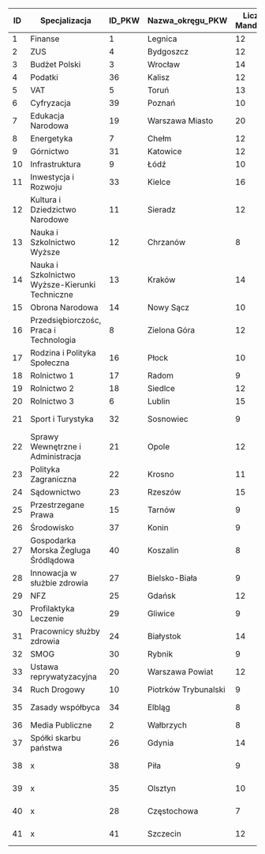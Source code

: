 ID|Specjalizacja|ID_PKW|Nazwa_okręgu_PKW|Liczba Mandatów |Status
-------------|-------------|-------------|-------------|-------------|-------------
1|Finanse |1|Legnica|12|Zatwierdzony
2|ZUS|4|Bydgoszcz|12|Zatwierdzony
3|Budżet Polski|3|Wrocław|14|Zatwierdzony
4|Podatki|36|Kalisz|12|Zatwierdzony
5|VAT|5|Toruń|13|Zatwierdzony
6|Cyfryzacja|39|Poznań|10|Zatwierdzony
7|Edukacja Narodowa|19|Warszawa Miasto|20|Zatwierdzony
8|Energetyka|7|Chełm|12|Zatwierdzony
9|Górnictwo|31|Katowice|12|Zatwierdzony
10|Infrastruktura|9|Łódź|10|Zatwierdzony
11|Inwestycja i Rozwoju|33|Kielce|16|Zatwierdzony
12|Kultura i Dziedzictwo Narodowe|11|Sieradz|12|Zatwierdzony
13|Nauka i Szkolnictwo Wyższe|12|Chrzanów|8|Zatwierdzony
14|Nauka i Szkolnictwo Wyższe-Kierunki Techniczne|13|Kraków|14|Zatwierdzony
15|Obrona Narodowa|14|Nowy Sącz|10|Zatwierdzony
16|Przedsiębiorczośc, Praca i Technologia|8|Zielona Góra|12|Zatwierdzony
17|Rodzina i Polityka Społeczna|16|Płock|10|Zatwierdzony
18|Rolnictwo 1|17|Radom|9|Zatwierdzony
19|Rolnictwo 2|18|Siedlce|12|Zatwierdzony
20|Rolnictwo 3|6|Lublin|15|Zatwierdzony
21|Sport i Turystyka|32|Sosnowiec|9|Do zatwierdzenie
22|Sprawy Wewnętrzne  i Administracja|21|Opole|12|Zatwierdzony
23|Polityka Zagraniczna|22|Krosno|11|Zatwierdzony
24|Sądownictwo|23|Rzeszów|15|Zatwierdzony
25|Przestrzegane Prawa|15|Tarnów|9|Do zatwierdzenie
26|Środowisko|37|Konin|9|Zatwierdzony
27|Gospodarka Morska Żegluga Śródlądowa|40|Koszalin|8|Do zatwierdzenie
28|Innowacja w służbie zdrowia|27|Bielsko-Biała|9|Do zatwierdzenie
29|NFZ|25|Gdańsk|12|Zatwierdzony
30|Profilaktyka Leczenie|29|Gliwice|9|Do zatwierdzenie
31|Pracownicy służby zdrowia|24|Białystok|14|Do zatwierdzenie
32|SMOG|30|Rybnik|9|Zatwierdzony
33|Ustawa reprywatyzacyjna|20|Warszawa Powiat|12|Do zatwierdzenie
34|Ruch Drogowy|10|Piotrków Trybunalski|9|Zatwierdzony
35|Zasady współbyca|34|Elbląg|8|Do zatwierdzenie
36|Media Publiczne|2|Wałbrzych|8|Zatwierdzony
37|Spółki skarbu państwa|26|Gdynia|14|Zatwierdzony
38|x|38|Piła|9|Do zatwierdzenie
39|x|35|Olsztyn|10|Do zatwierdzenie
40|x|28|Częstochowa|7|Do zatwierdzenie
41|x|41|Szczecin|12|Do zatwierdzenie
